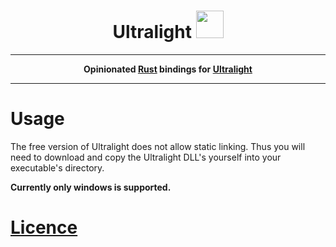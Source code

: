 <h1 align="center">Ultralight <img src="http://upload.vzout.com/ferris.svg" width="44px"></h1>

---

<p align="center">
  <strong>
  Opinionated <a href="https://www.rust-lang.org/">Rust</a> bindings for <a href="https://ultralig.ht/">Ultralight</a>
  </strong>
</p>

---

# Usage

The free version of Ultralight does not allow static linking. Thus you will need to download and copy the Ultralight DLL's yourself into your executable's directory.

**Currently only windows is supported.**

# [Licence](https://ultralig.ht/#pricing)

